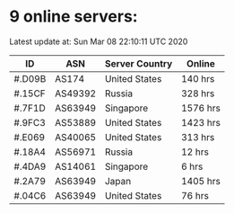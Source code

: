 # 9 online servers:

Latest update at: Sun Mar 08 22:10:11 UTC 2020

| ID | ASN | Server Country | Online |
| -- | --- | -------------- | ------ |
| #.D09B | AS174 | United States | 140 hrs |
| #.15CF | AS49392 | Russia | 328 hrs |
| #.7F1D | AS63949 | Singapore | 1576 hrs |
| #.9FC3 | AS53889 | United States | 1423 hrs |
| #.E069 | AS40065 | United States | 313 hrs |
| #.18A4 | AS56971 | Russia | 12 hrs |
| #.4DA9 | AS14061 | Singapore | 6 hrs |
| #.2A79 | AS63949 | Japan | 1405 hrs |
| #.04C6 | AS63949 | United States | 76 hrs |

